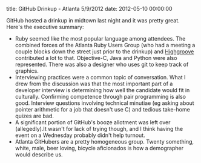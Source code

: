 title: GitHub Drinkup - Atlanta 5/9/2012
date: 2012-05-10 00:00:00

GitHub hosted a drinkup in midtown last night and it was pretty great. Here's the executive summary:

* Ruby seemed like the most popular language among attendees. The combined forces of the Atlanta Ruby Users Group (who had a meeting a couple blocks down the street just prior to the drinkup) and [Highgroove](http://www.highgroove.com) contributed a lot to that. Objective-C, Java and Python were also represented. There was also a designer who uses git to keep track of graphics.
* Interviewing practices were a common topic of conversation. What I drew from the discussion was that the most important part of a developer interview is determining how well the candidate would fit in culturally. Confirming competence through pair programming is also good. Interview questions involving technical minutiae (eg asking about pointer arithmetic for a job that doesn't use C) and tedious take-home quizes are bad.
* A significant portion of GitHub's booze allotment was left over (allegedly).It wasn't for lack of trying though, and I think having the event on a Wednesday probably didn't help turnout.
* Atlanta GitHubers are a pretty homogeneous group. Twenty something, white, male, beer loving, bicycle aficionados is how a demographer would describe us.

